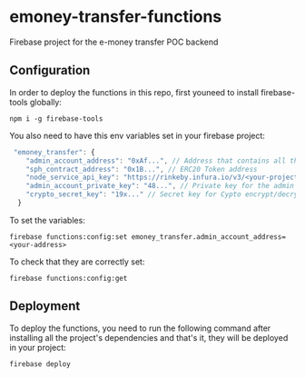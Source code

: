 # emoney-transfer-functions

Firebase project for the e-money transfer POC backend

## Configuration

In order to deploy the functions in this repo, first youneed to install firebase-tools globally:

`npm i -g firebase-tools`

You also need to have this env variables set in your firebase project:

```javascript
 "emoney_transfer": {
    "admin_account_address": "0xAf...", // Address that contains all the tokens for the initial transfer
    "sph_contract_address": "0x1B...", // ERC20 Token address
    "node_service_api_key": "https://rinkeby.infura.io/v3/<your-project-id>", // url for the node service
    "admin_account_private_key": "48...", // Private key for the admin account address. 0x stripped
    "crypto_secret_key": "19x..." // Secret key for Cypto encrypt/decrypt
  }
```

To set the variables:

`firebase functions:config:set emoney_transfer.admin_account_address=<your-address>`

To check that they are correctly set:

`firebase functions:config:get`

## Deployment

To deploy the functions, you need to run the following command after installing all the project's dependencies and that's it, they will be deployed in your project:

`firebase deploy`
